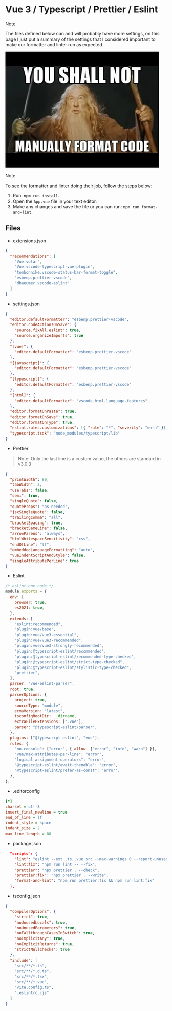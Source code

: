 # Vue 3 / Typescript / Prettier / Eslint

> [!NOTE]
> The files defined below can and will probably have more settings, on this page I just put a summary of the settings that I considered important to make our formatter and linter run as expected.

![You shall not manually format code](image.png)

> [!NOTE]
> To see the formatter and linter doing their job, follow the steps below:
>
> 1. Run: `npm run install`.
> 2. Open the `App.vue` file in your text editor.
> 3. Make any changes and save the file or you can run: `npm run format-and-lint`.

## Files

- extensions.json

```JSON
{
  "recommendations": [
    "Vue.volar",
    "Vue.vscode-typescript-vue-plugin",
    "tombonnike.vscode-status-bar-format-toggle",
    "esbenp.prettier-vscode",
    "dbaeumer.vscode-eslint"
  ]
}

```

- settings.json

```JSON
{
  "editor.defaultFormatter": "esbenp.prettier-vscode",
  "editor.codeActionsOnSave": {
    "source.fixAll.eslint": true,
    "source.organizeImports": true
  },
  "[vue]": {
    "editor.defaultFormatter": "esbenp.prettier-vscode"
  },
  "[javascript]": {
    "editor.defaultFormatter": "esbenp.prettier-vscode"
  },
  "[typescript]": {
    "editor.defaultFormatter": "esbenp.prettier-vscode"
  },
  "[html]": {
    "editor.defaultFormatter": "vscode.html-language-features"
  },
  "editor.formatOnPaste": true,
  "editor.formatOnSave": true,
  "editor.formatOnType": true,
  "eslint.rules.customizations": [{ "rule": "*", "severity": "warn" }],
  "typescript.tsdk": "node_modules/typescript/lib"
}
```

- Prettier

> Note: Only the last line is a custom value, the others are standard in v3.0.3

```JSON
{
  "printWidth": 80,
  "tabWidth": 2,
  "useTabs": false,
  "semi": true,
  "singleQuote": false,
  "quoteProps": "as-needed",
  "jsxSingleQuote": false,
  "trailingComma": "all",
  "bracketSpacing": true,
  "bracketSameLine": false,
  "arrowParens": "always",
  "htmlWhitespaceSensitivity": "css",
  "endOfLine": "lf",
  "embeddedLanguageFormatting": "auto",
  "vueIndentScriptAndStyle": false,
  "singleAttributePerLine": true
}
```

- Eslint

```js
/* eslint-env node */
module.exports = {
  env: {
    browser: true,
    es2021: true,
  },
  extends: [
    "eslint:recommended",
    "plugin:vue/base",
    "plugin:vue/vue3-essential",
    "plugin:vue/vue3-recommended",
    "plugin:vue/vue3-strongly-recommended",
    "plugin:@typescript-eslint/recommended",
    "plugin:@typescript-eslint/recommended-type-checked",
    "plugin:@typescript-eslint/strict-type-checked",
    "plugin:@typescript-eslint/stylistic-type-checked",
    "prettier",
  ],
  parser: "vue-eslint-parser",
  root: true,
  parserOptions: {
    project: true,
    sourceType: "module",
    ecmaVersion: "latest",
    tsconfigRootDir: __dirname,
    extraFileExtensions: [".vue"],
    parser: "@typescript-eslint/parser",
  },
  plugins: ["@typescript-eslint", "vue"],
  rules: {
    "no-console": ["error", { allow: ["error", "info", "warn"] }],
    "vue/max-attributes-per-line": "error",
    "logical-assignment-operators": "error",
    "@typescript-eslint/await-thenable": "error",
    "@typescript-eslint/prefer-as-const": "error",
  },
};
```

- .editorconfig

```INI
[*]
charset = utf-8
insert_final_newline = true
end_of_line = lf
indent_style = space
indent_size = 2
max_line_length = 80
```

- package.json

```JSON
  "scripts": {
    "lint": "eslint --ext .ts,.vue src --max-warnings 0 --report-unused-disable-directives",
    "lint:fix": "npm run lint -- --fix",
    "prettier": "npx prettier . --check",
    "prettier:fix": "npx prettier . --write",
    "format-and-lint": "npm run prettier:fix && npm run lint:fix"
  },
```

- tsconfig.json

```JSON
{
  "compilerOptions": {
    "strict": true,
    "noUnusedLocals": true,
    "noUnusedParameters": true,
    "noFallthroughCasesInSwitch": true,
    "noImplicitAny": true,
    "noImplicitReturns": true,
    "strictNullChecks": true
  },
  "include": [
    "src/**/*.ts",
    "src/**/*.d.ts",
    "src/**/*.tsx",
    "src/**/*.vue",
    "vite.config.ts",
    ".eslintrc.cjs"
  ]
}
```
